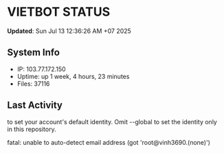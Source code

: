 # VIETBOT STATUS
**Updated**: Sun Jul 13 12:36:26 AM +07 2025

## System Info
- IP: 103.77.172.150
- Uptime: up 1 week, 4 hours, 23 minutes
- Files: 37116

## Last Activity

to set your account's default identity.
Omit --global to set the identity only in this repository.

fatal: unable to auto-detect email address (got 'root@vinh3690.(none)')
